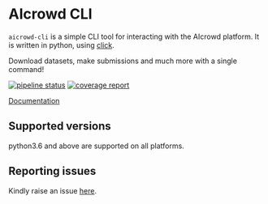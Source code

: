 # AIcrowd CLI

`aicrowd-cli` is a simple CLI tool for interacting with the AIcrowd platform. It is written in python, using [click](https://click.palletsprojects.com/en/7.x/).

Download datasets, make submissions and much more with a single command!

[![pipeline status](https://gitlab.aicrowd.com/aicrowd/aicrowd-cli/badges/master/pipeline.svg)](https://gitlab.aicrowd.com/aicrowd/aicrowd-cli/-/commits/master)
[![coverage report](https://gitlab.aicrowd.com/aicrowd/aicrowd-cli/badges/master/coverage.svg)](https://gitlab.aicrowd.com/aicrowd/aicrowd-cli/-/commits/master)

[Documentation](https://docs.aicrowd.com/aicrowd-cli/)

## Supported versions
python3.6 and above are supported on all platforms.

## Reporting issues
Kindly raise an issue [here](https://gitlab.aicrowd.com/aicrowd/aicrowd-cli/-/issues/new).
